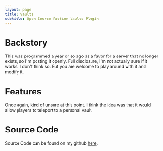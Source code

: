 ```yaml
---
layout: page
title: Vaults
subtitle: Open Source Faction Vaults Plugin
---
```


# Backstory

This was programmed a year or so ago as a favor for a server that no longer exists, so I'm posting it openly. 
Full disclosure, I'm not actually sure if it works. I don't think so. But you are welcome to play around with it and 
modify it.

# Features

Once again, kind of unsure at this point. I think the idea was that it would allow players to teleport to a personal vault.

# Source Code

Source Code can be found on my github [here](https://github.com/guthman01/vaults).
